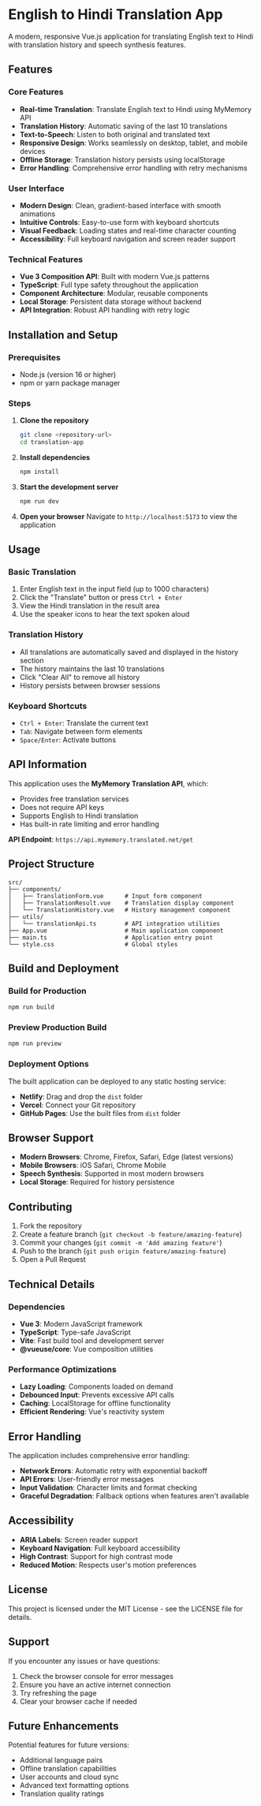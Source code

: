 # English to Hindi Translation App

A modern, responsive Vue.js application for translating English text to Hindi with translation history and speech synthesis features.

## Features

### Core Features
- **Real-time Translation**: Translate English text to Hindi using MyMemory API
- **Translation History**: Automatic saving of the last 10 translations
- **Text-to-Speech**: Listen to both original and translated text
- **Responsive Design**: Works seamlessly on desktop, tablet, and mobile devices
- **Offline Storage**: Translation history persists using localStorage
- **Error Handling**: Comprehensive error handling with retry mechanisms

### User Interface
- **Modern Design**: Clean, gradient-based interface with smooth animations
- **Intuitive Controls**: Easy-to-use form with keyboard shortcuts
- **Visual Feedback**: Loading states and real-time character counting
- **Accessibility**: Full keyboard navigation and screen reader support

### Technical Features
- **Vue 3 Composition API**: Built with modern Vue.js patterns
- **TypeScript**: Full type safety throughout the application
- **Component Architecture**: Modular, reusable components
- **Local Storage**: Persistent data storage without backend
- **API Integration**: Robust API handling with retry logic

## Installation and Setup

### Prerequisites
- Node.js (version 16 or higher)
- npm or yarn package manager

### Steps
1. **Clone the repository**
   ```bash
   git clone <repository-url>
   cd translation-app
   ```

2. **Install dependencies**
   ```bash
   npm install
   ```

3. **Start the development server**
   ```bash
   npm run dev
   ```

4. **Open your browser**
   Navigate to `http://localhost:5173` to view the application

## Usage

### Basic Translation
1. Enter English text in the input field (up to 1000 characters)
2. Click the "Translate" button or press `Ctrl + Enter`
3. View the Hindi translation in the result area
4. Use the speaker icons to hear the text spoken aloud

### Translation History
- All translations are automatically saved and displayed in the history section
- The history maintains the last 10 translations
- Click "Clear All" to remove all history
- History persists between browser sessions

### Keyboard Shortcuts
- `Ctrl + Enter`: Translate the current text
- `Tab`: Navigate between form elements
- `Space/Enter`: Activate buttons

## API Information

This application uses the **MyMemory Translation API**, which:
- Provides free translation services
- Does not require API keys
- Supports English to Hindi translation
- Has built-in rate limiting and error handling

**API Endpoint**: `https://api.mymemory.translated.net/get`

## Project Structure

```
src/
├── components/
│   ├── TranslationForm.vue      # Input form component
│   ├── TranslationResult.vue    # Translation display component
│   └── TranslationHistory.vue   # History management component
├── utils/
│   └── translationApi.ts        # API integration utilities
├── App.vue                      # Main application component
├── main.ts                      # Application entry point
└── style.css                    # Global styles
```

## Build and Deployment

### Build for Production
```bash
npm run build
```

### Preview Production Build
```bash
npm run preview
```

### Deployment Options
The built application can be deployed to any static hosting service:
- **Netlify**: Drag and drop the `dist` folder
- **Vercel**: Connect your Git repository
- **GitHub Pages**: Use the built files from `dist` folder

## Browser Support

- **Modern Browsers**: Chrome, Firefox, Safari, Edge (latest versions)
- **Mobile Browsers**: iOS Safari, Chrome Mobile
- **Speech Synthesis**: Supported in most modern browsers
- **Local Storage**: Required for history persistence

## Contributing

1. Fork the repository
2. Create a feature branch (`git checkout -b feature/amazing-feature`)
3. Commit your changes (`git commit -m 'Add amazing feature'`)
4. Push to the branch (`git push origin feature/amazing-feature`)
5. Open a Pull Request

## Technical Details

### Dependencies
- **Vue 3**: Modern JavaScript framework
- **TypeScript**: Type-safe JavaScript
- **Vite**: Fast build tool and development server
- **@vueuse/core**: Vue composition utilities

### Performance Optimizations
- **Lazy Loading**: Components loaded on demand
- **Debounced Input**: Prevents excessive API calls
- **Caching**: LocalStorage for offline functionality
- **Efficient Rendering**: Vue's reactivity system

## Error Handling

The application includes comprehensive error handling:
- **Network Errors**: Automatic retry with exponential backoff
- **API Errors**: User-friendly error messages
- **Input Validation**: Character limits and format checking
- **Graceful Degradation**: Fallback options when features aren't available

## Accessibility

- **ARIA Labels**: Screen reader support
- **Keyboard Navigation**: Full keyboard accessibility
- **High Contrast**: Support for high contrast mode
- **Reduced Motion**: Respects user's motion preferences

## License

This project is licensed under the MIT License - see the LICENSE file for details.

## Support

If you encounter any issues or have questions:
1. Check the browser console for error messages
2. Ensure you have an active internet connection
3. Try refreshing the page
4. Clear your browser cache if needed

## Future Enhancements

Potential features for future versions:
- Additional language pairs
- Offline translation capabilities
- User accounts and cloud sync
- Advanced text formatting options
- Translation quality ratings